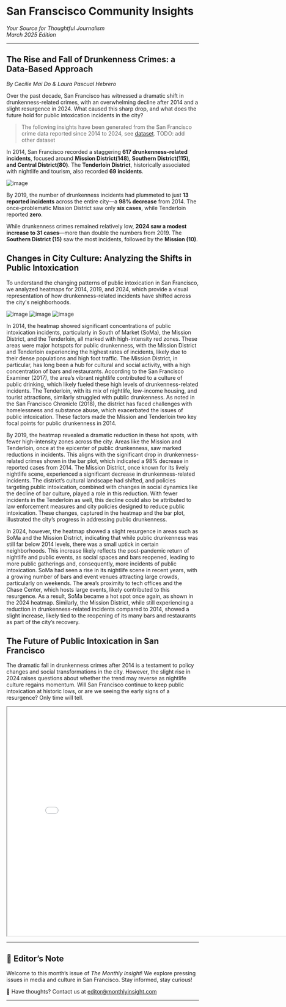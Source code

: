 # **San Franscisco Community Insights**  
*Your Source for Thoughtful Journalism*  
*March 2025 Edition*  

---

## **The Rise and Fall of Drunkenness Crimes: a Data-Based Approach**  
_By Cecilie Mai Do & Laura Pascual Hebrero_  

Over the past decade, San Francisco has witnessed a dramatic shift in drunkenness-related crimes, with an overwhelming decline after 2014 and a slight resurgence in 2024. What caused this sharp drop, and what does the future hold for public intoxication incidents in the city?

>The following insights have been generated from the San Francisco crime data reported since 2014 to 2024, see [dataset](https://data.sfgov.org/Public-Safety/Police-Department-Incident-Reports-2018-to-Present/wg3w-h783/about_data). TODO: add other dataset



In 2014, San Francisco recorded a staggering **617 drunkenness-related incidents**, focused around **Mission District(148), Southern District(115), and Central District(80)**. The **Tenderloin District**, historically associated with nightlife and tourism, also recorded **69 incidents**.

![image](/images/drunkenness-bar-plot.png)

By 2019, the number of drunkenness incidents had plummeted to just **13 reported incidents** across the entire city—a **98% decrease** from 2014. The once-problematic Mission District saw only **six cases**, while Tenderloin reported **zero**. 

While drunkenness crimes remained relatively low, **2024 saw a modest increase to 31 cases**—more than double the numbers from 2019. The **Southern District (15)** saw the most incidents, followed by the **Mission (10)**.


## Changes in City Culture: Analyzing the Shifts in Public Intoxication

To understand the changing patterns of public intoxication in San Francisco, we analyzed heatmaps for 2014, 2019, and 2024, which provide a visual representation of how drunkenness-related incidents have shifted across the city's neighborhoods.

![image](/images/heatmap-2014.png)
![image](/images/heatmap-2019.png)
![image](/images/heatmap-2024.png)

In 2014, the heatmap showed significant concentrations of public intoxication incidents, particularly in South of Market (SoMa), the Mission District, and the Tenderloin, all marked with high-intensity red zones. These areas were major hotspots for public drunkenness, with the Mission District and Tenderloin experiencing the highest rates of incidents, likely due to their dense populations and high foot traffic. The Mission District, in particular, has long been a hub for cultural and social activity, with a high concentration of bars and restaurants. According to the San Francisco Examiner (2017), the area’s vibrant nightlife contributed to a culture of public drinking, which likely fueled these high levels of drunkenness-related incidents. The Tenderloin, with its mix of nightlife, low-income housing, and tourist attractions, similarly struggled with public drunkenness. As noted in the San Francisco Chronicle (2018), the district has faced challenges with homelessness and substance abuse, which exacerbated the issues of public intoxication. These factors made the Mission and Tenderloin two key focal points for public drunkenness in 2014.

By 2019, the heatmap revealed a dramatic reduction in these hot spots, with fewer high-intensity zones across the city. Areas like the Mission and Tenderloin, once at the epicenter of public drunkenness, saw marked reductions in incidents. This aligns with the significant drop in drunkenness-related crimes shown in the bar plot, which indicated a 98% decrease in reported cases from 2014. The Mission District, once known for its lively nightlife scene, experienced a significant decrease in drunkenness-related incidents. The district’s cultural landscape had shifted, and policies targeting public intoxication, combined with changes in social dynamics like the decline of bar culture, played a role in this reduction. With fewer incidents in the Tenderloin as well, this decline could also be attributed to law enforcement measures and city policies designed to reduce public intoxication. These changes, captured in the heatmap and the bar plot, illustrated the city’s progress in addressing public drunkenness.

In 2024, however, the heatmap showed a slight resurgence in areas such as SoMa and the Mission District, indicating that while public drunkenness was still far below 2014 levels, there was a small uptick in certain neighborhoods. This increase likely reflects the post-pandemic return of nightlife and public events, as social spaces and bars reopened, leading to more public gatherings and, consequently, more incidents of public intoxication. SoMa had seen a rise in its nightlife scene in recent years, with a growing number of bars and event venues attracting large crowds, particularly on weekends. The area’s proximity to tech offices and the Chase Center, which hosts large events, likely contributed to this resurgence. As a result, SoMa became a hot spot once again, as shown in the 2024 heatmap. Similarly, the Mission District, while still experiencing a reduction in drunkenness-related incidents compared to 2014, showed a slight increase, likely tied to the reopening of its many bars and restaurants as part of the city’s recovery.

## The Future of Public Intoxication in San Francisco

The dramatic fall in drunkenness crimes after 2014 is a testament to policy changes and social transformations in the city. However, the slight rise in 2024 raises questions about whether the trend may reverse as nightlife culture regains momentum. Will San Francisco continue to keep public intoxication at historic lows, or are we seeing the early signs of a resurgence? Only time will tell.


<iframe src="{{ site.baseurl }}/images/bokeh_plot.html" width="800" height="600"></iframe>

---

## **📝 Editor’s Note**  

Welcome to this month’s issue of *The Monthly Insight*! We explore pressing issues in media and culture in San Francisco. Stay informed, stay curious!  

📩 Have thoughts? Contact us at [editor@monthlyinsight.com](mailto:editor@monthlyinsight.com)  

---

